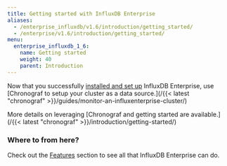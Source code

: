 ```yaml
---
title: Getting started with InfluxDB Enterprise
aliases:
  - /enterprise_influxdb/v1.6/introduction/getting_started/
  - /enterprise/v1.6/introduction/getting_started/
menu:
  enterprise_influxdb_1_6:
    name: Getting started
    weight: 40
    parent: Introduction
---
```


Now that you successfully [installed and set up](/enterprise_influxdb/v1.6/introduction/meta_node_installation/) InfluxDB Enterprise, use [Chronograf to setup your cluster as a data source.](/{{< latest "chronograf" >}}/guides/monitor-an-influxenterprise-cluster/)

More details on leveraging [Chronograf and getting started are available.](/{{< latest "chronograf" >}}/introduction/getting-started/)


### Where to from here?

Check out the [Features](/enterprise_influxdb/v1.6/features/) section to see all that
InfluxDB Enterprise can do.
